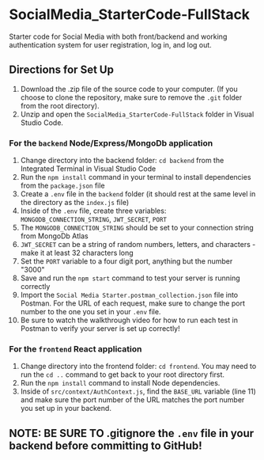 # SocialMedia_StarterCode-FullStack
Starter code for Social Media with both front/backend and working authentication system for user registration, log in, and log out.

## Directions for Set Up

1. Download the .zip file of the source code to your computer. (If you choose to clone the repository, make sure to remove the `.git` folder from the root directory).
2. Unzip and open the `SocialMedia_StarterCode-FullStack` folder in Visual Studio Code.

### For the `backend` Node/Express/MongoDb application
1. Change directory into the backend folder: `cd backend` from the Integrated Terminal in Visual Studio Code
2. Run the `npm install` command in your terminal to install dependencies from the `package.json` file
3. Create a `.env` file in the `backend` folder (it should rest at the same level in the directory as the `index.js` file)
4. Inside of the `.env` file, create three variables: `MONGODB_CONNECTION_STRING`, `JWT_SECRET`, `PORT`
5. The `MONGODB_CONNECTION_STRING` should be set to your connection string from MongoDb Atlas
6. `JWT_SECRET` can be a string of random numbers, letters, and characters - make it at least 32 characters long
7. Set the `PORT` variable to a four digit port, anything but the number "3000"
8. Save and run the `npm start` command to test your server is running correctly
9. Import the `Social Media Starter.postman_collection.json` file into Postman. For the URL of each request, make sure to change the port number to the one you set in your `.env` file.
10. Be sure to watch the walkthrough video for how to run each test in Postman to verify your server is set up correctly!

### For the `frontend` React application
1. Change directory into the frontend folder: `cd frontend`. You may need to run the `cd ..` command to get back to your root directory first.
2. Run the `npm install` command to install Node dependencies.
3. Inside of `src/context/AuthContext.js`, find the `BASE_URL` variable (line 11) and make sure the port number of the URL matches the port number you set up in your backend.

## NOTE: BE SURE TO .gitignore the `.env` file in your backend before committing to GitHub!
